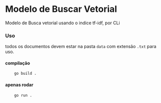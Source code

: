 # Modelo de Buscar Vetorial
Modelo de Busca vetorial usando o indice tf-idf, por CLi


### Uso

todos os documentos devem estar na pasta ``data`` com extensão ``.txt`` para uso.

#### compilação
```bash
    go build . 
```

#### apenas rodar

```bash
    go run . 
```